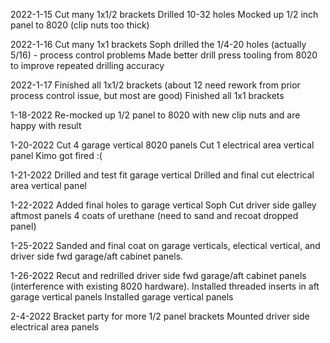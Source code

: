 2022-1-15
Cut many 1x1/2 brackets
Drilled 10-32 holes
Mocked up 1/2 inch panel to 8020 (clip nuts too thick)

2022-1-16
Cut many 1x1 brackets
Soph drilled the 1/4-20 holes (actually 5/16) - process control problems
Made better drill press tooling from 8020 to improve repeated drilling accuracy

2022-1-17
Finished all 1x1/2 brackets (about 12 need rework from prior process control issue, but most are good)
Finished all 1x1 brackets

1-18-2022
Re-mocked up 1/2 panel to 8020 with new clip nuts and are happy with result

1-20-2022
Cut 4 garage vertical 8020 panels
Cut 1 electrical area vertical panel
Kimo got fired :(

1-21-2022
Drilled and test fit garage vertical
Drilled and final cut electrical area vertical panel

1-22-2022
Added final holes to garage vertical
Soph Cut driver side galley aftmost panels
4 coats of urethane (need to sand and recoat dropped panel)

1-25-2022
Sanded and final coat on garage verticals, electical vertical, and driver side fwd garage/aft cabinet panels.

1-26-2022
Recut and redrilled driver side fwd garage/aft cabinet panels (interference with existing 8020 hardware).
Installed threaded inserts in aft garage vertical panels
Installed garage vertical panels

2-4-2022
Bracket party for more 1/2 panel brackets
Mounted driver side electrical area panels